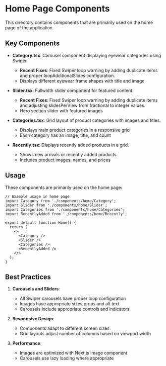 # Home Page Components

This directory contains components that are primarily used on the home page of the application.

## Key Components

- **Category.tsx**: Carousel component displaying eyewear categories using Swiper.
  - **Recent Fixes**: Fixed Swiper loop warning by adding duplicate items and proper loopAdditionalSlides configuration.
  - Displays different eyewear frame shapes with title and image

- **Slider.tsx**: Fullwidth slider component for featured content.
  - **Recent Fixes**: Fixed Swiper loop warning by adding duplicate items and adjusting slidesPerView from fractional to integer values.
  - Hero section slider with featured images

- **Categories.tsx**: Grid layout of product categories with images and titles.
  - Displays main product categories in a responsive grid
  - Each category has an image, title, and count

- **Recently.tsx**: Displays recently added products in a grid.
  - Shows new arrivals or recently added products
  - Includes product images, names, and prices

## Usage

These components are primarily used on the home page:

```tsx
// Example usage in home page
import Category from './components/home/Category';
import Slider from './components/home/Slider';
import Categories from './components/home/Categories';
import RecentlyAdded from './components/home/Recently';

export default function Home() {
  return (
    <>
      <Category />
      <Slider />
      <Categories />
      <RecentlyAdded />
    </>
  );
}
```

## Best Practices

1. **Carousels and Sliders**:
   - All Swiper carousels have proper loop configuration
   - Images have appropriate sizes props and alt text
   - Carousels include appropriate controls and indicators

2. **Responsive Design**:
   - Components adapt to different screen sizes
   - Grid layouts adjust number of columns based on viewport width

3. **Performance**:
   - Images are optimized with Next.js Image component
   - Carousels use lazy loading where appropriate 